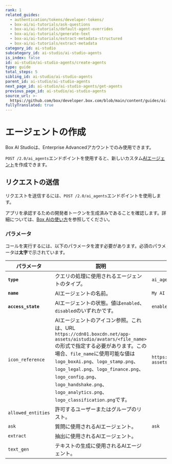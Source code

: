 ```yaml
---
rank: 1
related_guides:
  - authentication/tokens/developer-tokens/
  - box-ai/ai-tutorials/ask-questions
  - box-ai/ai-tutorials/default-agent-overrides
  - box-ai/ai-tutorials/generate-text
  - box-ai/ai-tutorials/extract-metadata-structured
  - box-ai/ai-tutorials/extract-metadata
category_id: ai-studio
subcategory_id: ai-studio/ai-studio-agents
is_index: false
id: ai-studio/ai-studio-agents/create-agents
type: guide
total_steps: 5
sibling_id: ai-studio/ai-studio-agents
parent_id: ai-studio/ai-studio-agents
next_page_id: ai-studio/ai-studio-agents/get-agents
previous_page_id: ai-studio/ai-studio-agents
source_url: >-
  https://github.com/box/developer.box.com/blob/main/content/guides/ai-studio/ai-studio-agents/create-agents.md
fullyTranslated: true
---
```

# エージェントの作成

<Messsage type="caution">

Box AI Studioは、Enterprise Advancedアカウントでのみ使用できます。

</Message>

`POST /2.0/ai_agents`エンドポイントを使用すると、新しいカスタム[AIエージェント][agents]を作成できます。

## リクエストの送信

リクエストを送信するには、`POST /2.0/ai_agents`エンドポイントを使用します。

アプリを承認するための開発者トークンを生成済みであることを確認します。詳細については、[Box AIの使い方][prereq]を参照してください。

<Samples id="post-ai-agents">

</Samples>

### パラメータ

コールを実行するには、以下のパラメータを渡す必要があります。必須のパラメータは**太字**で示されています。

<!--alex ignore-->

| パラメータ              | 説明                                                                                                                                                                                                                                                                                               | 例                                                                         |
| ------------------ | ------------------------------------------------------------------------------------------------------------------------------------------------------------------------------------------------------------------------------------------------------------------------------------------------ | ------------------------------------------------------------------------- |
| **`type`**         | クエリの処理に使用されるエージェントのタイプ。                                                                                                                                                                                                                                                                          | `ai_agent`                                                                |
| **`name`**         | AIエージェントの名前。                                                                                                                                                                                                                                                                                     | `My AI Agent`                                                             |
| **`access_state`** | AIエージェントの状態。値は`enabled`、`disabled`のいずれかです。                                                                                                                                                                                                                                                       | `enabled`                                                                 |
| `icon_reference`   | AIエージェントのアイコン参照。これは、URL `https://cdn01.boxcdn.net/app-assets/aistudio/avatars/<file_name>`の形式で指定する必要があります。この場合、`file_name`に使用可能な値は`logo_boxAi.png`、`logo_stamp.png`、`logo_legal.png`、`logo_finance.png`、`logo_config.png`、`logo_handshake.png`、`logo_analytics.png`、`logo_classification.png`です。 | `https://cdn01.boxcdn.net/app-assets/aistudio/avatars/logo_analytics.svg` |
| `allowed_entities` | 許可するユーザーまたはグループのリスト。                                                                                                                                                                                                                                                                             |                                                                           |
| `ask`              | 質問に使用されるAIエージェント。                                                                                                                                                                                                                                                                                | `ask`                                                                     |
| `extract`          | 抽出に使用されるAIエージェント。                                                                                                                                                                                                                                                                                |                                                                           |
| `text_gen`         | テキストの生成に使用されるAIエージェント。                                                                                                                                                                                                                                                                           |                                                                           |

<!--alex enable-->

[agents]: g://box-ai/ai-agents/index

[prereq]: g://ai-studio/getting-started-ai-studio
